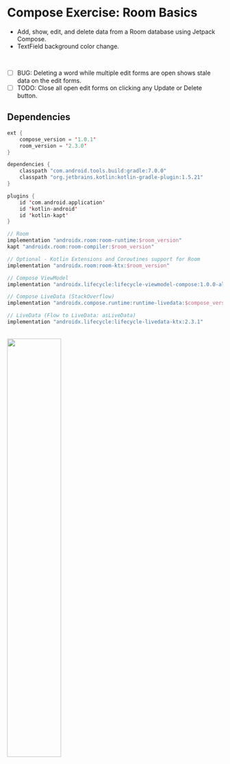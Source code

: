 # Compose Exercise: Room Basics
- Add, show, edit, and delete data from a Room database using Jetpack Compose.
- TextField background color change.

<br />

- [ ] BUG: Deleting a word while multiple edit forms are open shows stale data on the edit forms.
- [ ] TODO: Close all open edit forms on clicking any Update or Delete button.

## Dependencies
```kt
ext {
    compose_version = '1.0.1'
    room_version = '2.3.0'
}

dependencies {
    classpath "com.android.tools.build:gradle:7.0.0"
    classpath "org.jetbrains.kotlin:kotlin-gradle-plugin:1.5.21"
}
```

```kt
plugins {
    id 'com.android.application'
    id 'kotlin-android'
    id 'kotlin-kapt'
}

// Room
implementation "androidx.room:room-runtime:$room_version"
kapt "androidx.room:room-compiler:$room_version"

// Optional - Kotlin Extensions and Coroutines support for Room
implementation "androidx.room:room-ktx:$room_version"

// Compose ViewModel
implementation "androidx.lifecycle:lifecycle-viewmodel-compose:1.0.0-alpha07"

// Compose LiveData (StackOverflow)
implementation "androidx.compose.runtime:runtime-livedata:$compose_version"

// LiveData (Flow to LiveData: asLiveData)
implementation "androidx.lifecycle:lifecycle-livedata-ktx:2.3.1"
```

<br />

<img src="https://user-images.githubusercontent.com/67064997/129380620-aedce818-05e1-4c6d-9b9d-66e85bf072de.png" width="50%" />
